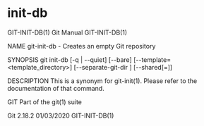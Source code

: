  # init-db 
GIT-INIT-DB(1)                                                                                    Git Manual                                                                                   GIT-INIT-DB(1)

NAME
       git-init-db - Creates an empty Git repository

SYNOPSIS
       git init-db [-q | --quiet] [--bare] [--template=<template_directory>] [--separate-git-dir <git dir>] [--shared[=<permissions>]]

DESCRIPTION
       This is a synonym for git-init(1). Please refer to the documentation of that command.

GIT
       Part of the git(1) suite

Git 2.18.2                                                                                        01/03/2020                                                                                   GIT-INIT-DB(1)
